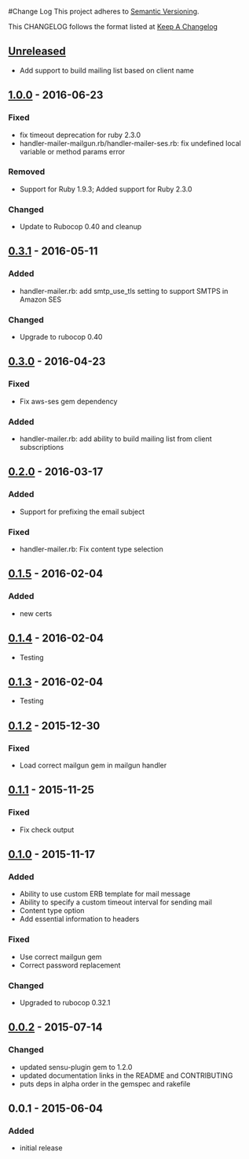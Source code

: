 #Change Log
This project adheres to [Semantic Versioning](http://semver.org/).

This CHANGELOG follows the format listed at [Keep A Changelog](http://keepachangelog.com/)

## [Unreleased]
- Add support to build mailing list based on client name

## [1.0.0] - 2016-06-23
### Fixed
- fix timeout deprecation for ruby 2.3.0
- handler-mailer-mailgun.rb/handler-mailer-ses.rb: fix undefined local variable or method params error

### Removed
- Support for Ruby 1.9.3; Added support for Ruby 2.3.0

### Changed
- Update to Rubocop 0.40 and cleanup

## [0.3.1] - 2016-05-11
### Added
- handler-mailer.rb: add smtp_use_tls setting to support SMTPS in Amazon SES

### Changed
- Upgrade to rubocop 0.40

## [0.3.0] - 2016-04-23
### Fixed
- Fix aws-ses gem dependency

### Added
- handler-mailer.rb: add ability to build mailing list from client subscriptions

## [0.2.0] - 2016-03-17
### Added
- Support for prefixing the email subject

### Fixed
- handler-mailer.rb: Fix content type selection

## [0.1.5] - 2016-02-04
### Added
- new certs

## [0.1.4] - 2016-02-04
- Testing

## [0.1.3] - 2016-02-04
- Testing

## [0.1.2] - 2015-12-30
### Fixed
- Load correct mailgun gem in mailgun handler

## [0.1.1] - 2015-11-25
### Fixed
- Fix check output

## [0.1.0] - 2015-11-17
### Added
- Ability to use custom ERB template for mail message
- Ability to specify a custom timeout interval for sending mail
- Content type option
- Add essential information to headers

### Fixed
- Use correct mailgun gem
- Correct password replacement

### Changed
- Upgraded to rubocop 0.32.1

## [0.0.2] - 2015-07-14
### Changed
- updated sensu-plugin gem to 1.2.0
- updated documentation links in the README and CONTRIBUTING
- puts deps in alpha order in the gemspec and rakefile

## 0.0.1 - 2015-06-04
### Added
- initial release

[Unreleased]: https://github.com/sensu-plugins/sensu-plugins-mailer/compare/1.0.0...HEAD
[1.0.0]: https://github.com/sensu-plugins/sensu-plugins-mailer/compare/0.3.1...1.0.0
[0.3.1]: https://github.com/sensu-plugins/sensu-plugins-mailer/compare/0.3.0...0.3.1
[0.3.0]: https://github.com/sensu-plugins/sensu-plugins-mailer/compare/0.2.0...0.3.0
[0.2.0]: https://github.com/sensu-plugins/sensu-plugins-mailer/compare/v0.1.5...0.2.0
[0.1.5]: https://github.com/sensu-plugins/sensu-plugins-mailer/compare/0.1.4...v0.1.5
[0.1.4]: https://github.com/sensu-plugins/sensu-plugins-mailer/compare/0.1.3...0.1.4
[0.1.3]: https://github.com/sensu-plugins/sensu-plugins-mailer/compare/0.1.2...0.1.3
[0.1.2]: https://github.com/sensu-plugins/sensu-plugins-mailer/compare/0.1.1...0.1.2
[0.1.1]: https://github.com/sensu-plugins/sensu-plugins-mailer/compare/0.1.0...0.1.1
[0.1.0]: https://github.com/sensu-plugins/sensu-plugins-mailer/compare/0.0.2...0.1.0
[0.0.2]: https://github.com/sensu-plugins/sensu-plugins-mailer/compare/0.0.1...0.0.2


